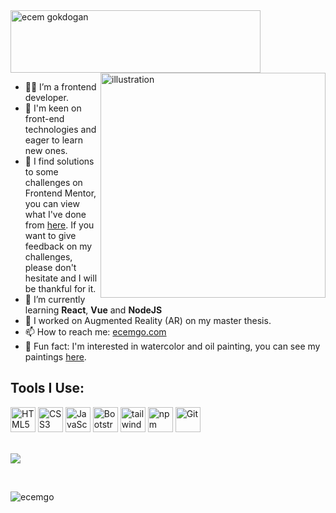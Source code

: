<img src="https://user-images.githubusercontent.com/13468728/218759232-172fb8e5-35a8-474c-9c59-e20dba359a96.svg" width="400" height="100" alt="ecem gokdogan">


<img align="right" src="https://user-images.githubusercontent.com/13468728/219878503-c84cf7ff-a7d0-403f-940b-9905b7d6a8de.jpg" alt="illustration" width="360px"/>

- :woman_technologist: I’m a frontend developer.
- :eyes: I'm keen on front-end technologies and eager to learn new ones.
- :dart: I find solutions to some challenges on Frontend Mentor,  you can view what I've done from [here](https://www.frontendmentor.io/profile/ecemgo). If you want to give feedback on my challenges, please don't hesitate and I will be thankful for it.
- 🌱 I’m currently learning **React**, **Vue** and **NodeJS**
- :iphone: I worked on Augmented Reality (AR) on my master thesis.
- 📫 How to reach me: [ecemgo.com](https://ecemgo.com)
- :art: Fun fact: I'm interested in watercolor and oil painting, you can see my paintings [here](https://photos.app.goo.gl/fBJA7LvovZcwxZx3A).

## Tools I Use:
<div align="left">
<img src="https://cdn.jsdelivr.net/gh/devicons/devicon/icons/html5/html5-original.svg" title="HTML5" alt="HTML5" width="40" height="40"/>
<img src="https://cdn.jsdelivr.net/gh/devicons/devicon/icons/css3/css3-original.svg" title="CSS3" alt="CSS3" width="40" height="40"/>
<img src="https://cdn.jsdelivr.net/gh/devicons/devicon/icons/javascript/javascript-original.svg" title="JavaScript" alt="JavaScript" width="40" height="40"/>
<img src="https://cdn.jsdelivr.net/gh/devicons/devicon/icons/bootstrap/bootstrap-original.svg" title="Bootstrap" alt="Bootstrap" width="40" height="40"/>
<img src="https://cdn.jsdelivr.net/gh/devicons/devicon/icons/tailwindcss/tailwindcss-plain.svg" title="tailwindcss" alt="tailwindcss" width="40" height="40" />
<!-- <img src="https://cdn.jsdelivr.net/gh/devicons/devicon/icons/sass/sass-original.svg" title="Sass" alt="Sass" width="40" height="40"/> -->
<img src="https://cdn.jsdelivr.net/gh/devicons/devicon/icons/npm/npm-original-wordmark.svg" title="npm" alt="npm" width="40" height="40"/>
<!-- <img src="https://cdn.jsdelivr.net/gh/devicons/devicon/icons/nodejs/nodejs-original.svg" title="NodeJS" alt="NodeJS" width="40" height="40"/> -->
<!-- <img src="https://cdn.jsdelivr.net/gh/devicons/devicon/icons/react/react-original.svg" title="React" alt="React" width="40" height="40"/> -->
<!-- <img src="https://cdn.jsdelivr.net/gh/devicons/devicon/icons/vuejs/vuejs-original.svg" title="VueJS" alt="VueJS" width="40" height="40"/> -->
<img src="https://cdn.jsdelivr.net/gh/devicons/devicon/icons/git/git-original.svg" title="Git" alt="Git" width="40" height="40"/>
</div>

<br>

<p align="left"> <img src="https://github-readme-stats.vercel.app/api/top-langs/?username=ecemgo&layout=compact&theme=buefy&hide=html&langs_count=10" /> </p> &nbsp;

<!--
## Connect with Me:
<p align="left">
  <a href="https://www.linkedin.com/in/ecem-gokdogan/" target="blank">
    <img
      align="center"
      src="https://raw.githubusercontent.com/rahuldkjain/github-profile-readme-generator/master/src/images/icons/Social/linked-in-alt.svg"
      alt="LinkedIn"
      title="LinkedIn"
      height="30"
      width="30"
  /></a>
  <a href="https://twitter.com/ecemgo" target="blank">
    <img
      align="center"
      src="https://raw.githubusercontent.com/rahuldkjain/github-profile-readme-generator/master/src/images/icons/Social/twitter.svg"
      alt="twitter"
      title="twitter" 
      height="30"
      width="30"
  /></a>
  <a href="https://codepen.io/ecemgo" target="blank">
    <img
      align="center"
      src="https://user-images.githubusercontent.com/13468728/214892592-dab36577-3aad-4acf-ba91-32022f2a3d62.png"
      alt="CodePen"
      title="CodePen"
      height="30"
      width="30"
  /></a>
</p>
-->
<br>
<p align="left"> <img src="https://komarev.com/ghpvc/?username=ecemgo&color=31c9c7&style=flat" alt="ecemgo" /> </p>

<!--
&nbsp;
**ecemgo/ecemgo** is a ✨ _special_ ✨ repository because its `README.md` (this file) appears on your GitHub profile.

- 👯 I’m looking to collaborate on ...
- 🤔 I’m looking for help with ...
- 💬 Ask me about ...
&nbsp;
-->

